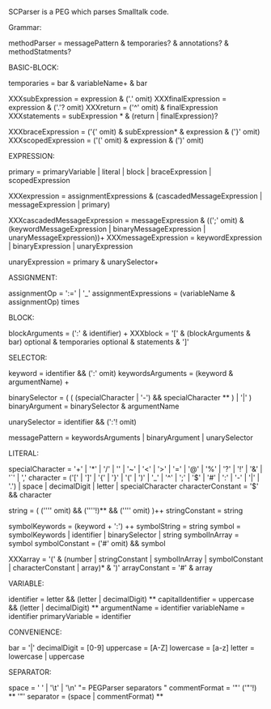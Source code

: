 SCParser is a PEG which parses Smalltalk code.

Grammar:

methodParser		= messagePattern & temporaries? & annotations? & methodStatments?

BASIC-BLOCK:

temporaries 		= bar & variableName+ & bar
		
XXXsubExpression 	= expression & ('.' omit)
XXXfinalExpression 	= expression & ('.'? omit)
XXXreturn 			= ('^' omit) & finalExpression
XXXstatements 		= subExpression * & (return | finalExpression)?

XXXbraceExpression 	= ('{' omit) & subExpression* & expression & ('}' omit)
XXXscopedExpression 	= ('(' omit) & expression & (')' omit)

EXPRESSION:

primary 			= primaryVariable | literal | block | braceExpression | scopedExpression

XXXexpression 		= assignmentExpressions & (cascadedMessageExpression | messageExpression | primary)

XXXcascadedMessageExpression = messageExpression & ((';' omit) & (keywordMessageExpression | binaryMessageExpression | unaryMessageExpression))+
XXXmessageExpression 	= keywordExpression | binaryExpression | unaryExpression
	
unaryExpression 	= primary & unarySelector+


ASSIGNMENT:

assignmentOp 		= ':=' | '_'
assignmentExpressions = (variableName & assignmentOp) times

BLOCK:

blockArguments 	= (':' & identifier) +
XXXblock 			= '[' & (blockArguments & bar) optional & temporaries optional & statements & ']'

SELECTOR:

keyword 			= identifier && (':' omit)
keywordsArguments = (keyword & argumentName) +

binarySelector 		= ( ( (specialCharacter | '-') && specialCharacter ** ) | '|' )
binaryArgument 	= binarySelector & argumentName

unarySelector 		= identifier && (':'! omit)
		
messagePattern 		= keywordsArguments | binaryArgument | unarySelector

LITERAL:

specialCharacter 	= '+' | '*' | '/' | '\' | '~' | '<' | '>' | '=' | '@' | '%' | '?' | '!' | '&' | '`' | ','
character 			= ('[' | ']' | '{' | '}' | '(' | ')' | '_' | '^' | ';' | '$' | '#' | ':' | '-' | '|' | '.') | space | decimalDigit | letter | specialCharacter
characterConstant 	= '$' && character

string 				= ( ('''' omit) && (''''!)**  && ('''' omit) )++
stringConstant 		= string
		
symbolKeywords 	= (keyword + ':') ++
symbolString 		= string
symbol 				= symbolKeywords | identifier | binarySelector | string
symbolInArray 		= symbol
symbolConstant 		= ('#' omit) && symbol
		
XXXarray 			= '(' & (number | stringConstant | symbolInArray | symbolConstant | characterConstant | array)*  & ')'
arrayConstant 		= '#' & array

VARIABLE:

identifier 			= letter && (letter | decimalDigit) **
capitalIdentifier 	= uppercase && (letter | decimalDigit) **
argumentName 		= identifier
variableName 		= identifier
primaryVariable 	= identifier

CONVENIENCE:

bar 				= '|'
decimalDigit 		= [0-9]
uppercase 			= [A-Z]
lowercase 			= [a-z]
letter 				= lowercase | uppercase
			
SEPARATOR:

space 				= ' ' | '\t' | '\n' 								"= PEGParser separators "
commentFormat 		= '"' ('"'!) ** '"'
separator 			= (space | commentFormat) **